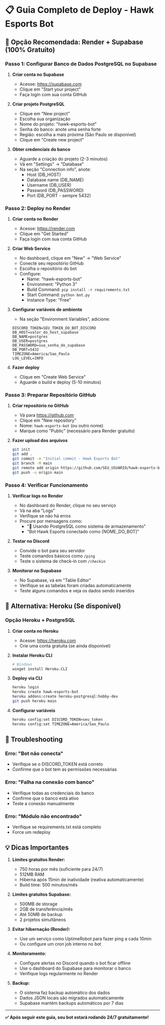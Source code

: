 # 📋 Guia Completo de Deploy - Hawk Esports Bot

## 🎯 Opção Recomendada: Render + Supabase (100% Gratuito)

### Passo 1: Configurar Banco de Dados PostgreSQL no Supabase

1. **Criar conta no Supabase**
   - Acesse: https://supabase.com
   - Clique em "Start your project"
   - Faça login com sua conta GitHub

2. **Criar projeto PostgreSQL**
   - Clique em "New project"
   - Escolha sua organização
   - Nome do projeto: "hawk-esports-bot"
   - Senha do banco: anote uma senha forte
   - Região: escolha a mais próxima (São Paulo se disponível)
   - Clique em "Create new project"

3. **Obter credenciais do banco**
   - Aguarde a criação do projeto (2-3 minutos)
   - Vá em "Settings" → "Database"
   - Na seção "Connection info", anote:
     - Host (DB_HOST)
     - Database name (DB_NAME)
     - Username (DB_USER)
     - Password (DB_PASSWORD)
     - Port (DB_PORT - sempre 5432)

### Passo 2: Deploy no Render

1. **Criar conta no Render**
   - Acesse: https://render.com
   - Clique em "Get Started"
   - Faça login com sua conta GitHub

2. **Criar Web Service**
   - No dashboard, clique em "New" → "Web Service"
   - Conecte seu repositório GitHub
   - Escolha o repositório do bot
   - Configure:
     - Name: "hawk-esports-bot"
     - Environment: "Python 3"
     - Build Command: `pip install -r requirements.txt`
     - Start Command: `python bot.py`
     - Instance Type: "Free"

3. **Configurar variáveis de ambiente**
   - Na seção "Environment Variables", adicione:
   ```env
   DISCORD_TOKEN=SEU_TOKEN_DO_BOT_DISCORD
   DB_HOST=valor_do_host_supabase
   DB_NAME=postgres
   DB_USER=postgres
   DB_PASSWORD=sua_senha_do_supabase
   DB_PORT=5432
   TIMEZONE=America/Sao_Paulo
   LOG_LEVEL=INFO
   ```

4. **Fazer deploy**
   - Clique em "Create Web Service"
   - Aguarde o build e deploy (5-10 minutos)

### Passo 3: Preparar Repositório GitHub

1. **Criar repositório no GitHub**
   - Vá para https://github.com
   - Clique em "New repository"
   - Nome: `hawk-esports-bot` (ou outro nome)
   - Marque como "Public" (necessário para Render gratuito)

2. **Fazer upload dos arquivos**
   ```bash
   git init
   git add .
   git commit -m "Initial commit - Hawk Esports Bot"
   git branch -M main
   git remote add origin https://github.com/SEU_USUARIO/hawk-esports-bot.git
   git push -u origin main
   ```

### Passo 4: Verificar Funcionamento

1. **Verificar logs no Render**
   - No dashboard do Render, clique no seu serviço
   - Vá na aba "Logs"
   - Verifique se não há erros
   - Procure por mensagens como:
     - "🐘 Usando PostgreSQL como sistema de armazenamento"
     - "Bot Hawk Esports conectado como [NOME_DO_BOT]"

2. **Testar no Discord**
   - Convide o bot para seu servidor
   - Teste comandos básicos como `/ping`
   - Teste o sistema de check-in com `/checkin`

3. **Monitorar no Supabase**
   - No Supabase, vá em "Table Editor"
   - Verifique se as tabelas foram criadas automaticamente
   - Teste alguns comandos e veja os dados sendo inseridos

## 🔧 Alternativa: Heroku (Se disponível)

### Opção Heroku + PostgreSQL

1. **Criar conta no Heroku**
   - Acesse: https://heroku.com
   - Crie uma conta gratuita (se ainda disponível)

2. **Instalar Heroku CLI**
   ```bash
   # Windows
   winget install Heroku.CLI
   ```

3. **Deploy via CLI**
   ```bash
   heroku login
   heroku create hawk-esports-bot
   heroku addons:create heroku-postgresql:hobby-dev
   git push heroku main
   ```

4. **Configurar variáveis**
   ```bash
   heroku config:set DISCORD_TOKEN=seu_token
   heroku config:set TIMEZONE=America/Sao_Paulo
   ```

## 🚨 Troubleshooting

### Erro: "Bot não conecta"
- Verifique se o DISCORD_TOKEN está correto
- Confirme que o bot tem as permissões necessárias

### Erro: "Falha na conexão com banco"
- Verifique todas as credenciais do banco
- Confirme que o banco está ativo
- Teste a conexão manualmente

### Erro: "Módulo não encontrado"
- Verifique se requirements.txt está completo
- Force um redeploy

## 💡 Dicas Importantes

1. **Limites gratuitos Render:**
   - 750 horas por mês (suficiente para 24/7)
   - 512MB RAM
   - Hiberna após 15min de inatividade (reativa automaticamente)
   - Build time: 500 minutos/mês

2. **Limites gratuitos Supabase:**
   - 500MB de storage
   - 2GB de transferência/mês
   - Até 50MB de backup
   - 2 projetos simultâneos

3. **Evitar hibernação (Render):**
   - Use um serviço como UptimeRobot para fazer ping a cada 10min
   - Ou configure um cron job interno no bot

4. **Monitoramento:**
   - Configure alertas no Discord quando o bot ficar offline
   - Use o dashboard do Supabase para monitorar o banco
   - Verifique logs regularmente no Render

5. **Backup:**
   - O sistema faz backup automático dos dados
   - Dados JSON locais são migrados automaticamente
   - Supabase mantém backups automáticos por 7 dias

---

**✅ Após seguir este guia, seu bot estará rodando 24/7 gratuitamente!**